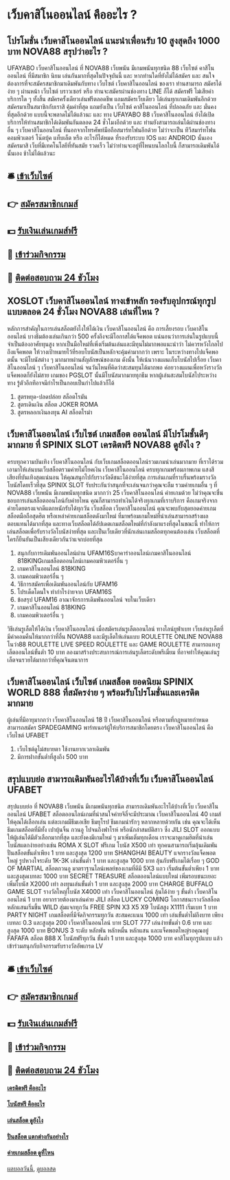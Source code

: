 # เว็บคาสิโนออนไลน์ คืออะไร ?
## โปรโมชั่น เว็บคาสิโนออนไลน์ แนะนำเพื่อนรับ 10 สูงสุดถึง 1000 บาท NOVA88 สรุปว่าอะไร ?
UFAYABO เว็บคาสิโนออนไลน์ ที่ NOVA88 เว็บพนัน มีเกมพนันทุกชนิด 88 เว็บไซต์ คาสิโนออนไลน์ ที่มีสมาชิก นิยม เล่นกันมากที่สุดในปัจจุบันนี้ และ หากท่านใดที่ยังไม่ได้สมัคร และ สนใจต้องการที่จะสมัครสมาชิกมาเดิมพันกับทาง เว็บไซต์ เว็บคาสิโนออนไลน์ ของเรา ท่านสามารถ สมัครได้ง่าย ๆ ผ่านหน้า เว็บไซต์ บราวเซอร์ หรือ ท่านจะสมัครผ่านช่องทาง LINE ก็ได้ สมัครฟรี ไม่เสียค่าบริการใด ๆ ทั้งสิ้น สมัครครั้งเดียวเล่นฟรีตลอดชีพ แถมสมัครเว็บเดียว ได้เล่นทุกเกมเดิมพันอีกด้วย สมัครมาเป็นสมาชิกกับเราสิ คุ้มค่าที่สุด แถมยังเป็น เว็บไซต์ คาสิโนออนไลน์ ที่ปลอดภัย และ มั่นคงที่สุดอีกด้วย แบบนี้จะพลาดไม่ได้แล้วนะ และ ทาง UFAYABO 88 เว็บคาสิโนออนไลน์ ยังได้เปิดบริการให้ท่านสมาชิกได้เดิมพันกันตลอด 24 ชั่วโมงอีกด้วย และ ท่านยังสามารถเล่นได้ผ่านช่องทาง อื่น ๆ เว็บคาสิโนออนไลน์ ที่นอกจากโทรศัพท์มือถือสมาร์ทโฟนอีกด้วย ไม่ว่าจะเป็น ทีวีสมาร์ทโฟน คอมพิวเตอร์ โน๊ตบุ้ค แท็บเล็ต หรือ อะไรก็ได้หมด ที่รองรับระบบ IOS และ ANDROID นั้นเอง สมัครมาสิ เว็บที่มีเทคโนโลยีที่ทันสมัย รวดเร็ว ไม่ว่าท่านจะอยู่ที่ไหนบนโลกใบนี้ ก็สามารถเดิมพันได้นั้นเอง ช้าไม่ได้แล้วนะ

## 🛎 [เข้าเว็บไซต์](https://bit.ly/3SdLNi2)
## 👉 [สมัครสมาชิกเกมส์](https://bit.ly/3SdLNi2)
## 💵 [รับเงินเล่นเกมส์ฟรี](https://bit.ly/3dyRKHj)
## 👑 [เข้าร่วมกิจกรรม](https://bit.ly/3dyRKHj)
## 📱 [ติดต่อสอบถาม 24 ชัวโมง](https://bit.ly/3dyRKHj)

## XOSLOT เว็บคาสิโนออนไลน์ ทางเข้าหลัก รองรับอุปกรณ์ทุกรูปแบบตลอด 24 ชั่วโมง NOVA88 เล่นที่ไหน ?
หลักการสำคัญในการเล่นสล็อตยังไงให้ได้เงิน เว็บคาสิโนออนไลน์ คือ การเลี้ยงรอบ เว็บคาสิโนออนไลน์ บางธีมต้องเล่นเกินกว่า 500 ครั้งถึงจะมีโอกาสได้แจ็คพอต แน่นอนว่าการเล่นในรูปแบบนี้จำเป็นต้องอาศัยทุนสูง หากเป็นมือใหม่ที่เพิ่งเริ่มต้นเล่นและมีทุนไม่มากพอแนะนำว่า ไม่ควรหวังไกลไปถึงแจ็คพอต ให้วางเป้าหมายไว้ที่รอบโบนัสเป็นหลักจะคุ้มค่ามากกว่า เพราะ ในระหว่างทางไปแจ็คพอตนั้น จะมีโบนัสต่าง ๆ มากมายผ่านสัญลักษณ์ของเกม ดังนั้น ให้เน้นวางแผนเก็บโบนัสไปเรื่อย เว็บคาสิโนออนไลน์ ๆ เว็บคาสิโนออนไลน์ จนวันไหนที่คิดว่าสะสมทุนได้มากพอ ค่อยวางแผนเพื่อหวังรางวัลแจ็คพอตก็ยังไม่สาย เกมของ PGSLOT นั้นมีโบนัสมากมายทุกธีม หากผู้เล่นสะสมโบนัสไประหว่างทาง รู้ตัวอีกทีอาจมีกำไรเป็นกอบเป็นกำไปแล้วก็ได้
1. สูตรหยุด-ปลดปล่อย สล็อตโรมัน
2. สูตรเดินเงิน สล็อต JOKER ROMA
3. สูตรหลอกเงินลงทุน AI สล็อตโรม่า

## เว็บคาสิโนออนไลน์ เว็บไซต์ เกมสล็อต ออนไลน์ มีโปรโมชั้นดีๆมากมาย ที่ SPINIX SLOT เครดิตฟรี NOVA88 ดูยังไง ?
ครบทุกความบันเทิง เว็บคาสิโนออนไลน์ กับเว็บเกมสล็อตออนไลน์รวมเกมน่าเล่นมากมาย ที่เราได้รวมเอามาให้เล่นบนเว็บสล็อตรวมค่ายไม่โยคเงิน เว็บคาสิโนออนไลน์ ครบทุกเกมพร้อมภาพเกม แสงสีเสียงที่บันเทิงสุดแน่นอน ให้คุณสนุกไปกับรางวัลดีชนะได้ง่ายที่สุด
การเล่นเกมที่ราบรื่นพร้อมรางวัลโบนัสโดยเร็วที่สุด SPINIX SLOT รับประกันว่าสนุกที่จะเล่นจนกว่าคุณจะลืม รวมค่ายเกมอื่น ๆ ที่ NOVA88 เว็บพนัน มีเกมพนันทุกชนิด มากกว่า 25 เว็บคาสิโนออนไลน์ ค่ายเกมด้วย ไม่ว่าคุณจะชื่นชอบการเล่นสล็อตออนไลน์กับค่ายไหน คุณก็สามารถทำเงินได้จริงทุกเกมที่เราบริการ คือเกมจริงจากค่ายโดยตรงแจกดีแตกหนักรับได้ทุกวัน
เว็บสล็อต เว็บคาสิโนออนไลน์ คุณจะพบกับสุดยอดค่ายเกมสล็อตมือถือสุดฮิต หรือเหล่าค่ายเกมสล็อตดังมาใหม่ ที่มาพร้อมเกมใหม่ที่น่าเล่นสามารถสร้างผลตอบแทนได้มากที่สุด และทางเว็บสล็อตได้อัปเดตเกมสล็อตใหม่ที่กำลังมาแรงที่สุดในขณะนี้ ทำให้การเล่นสล็อตเพื่อรับรางวัลโบนัสง่ายที่สุด และเป็นเว็บเดียวที่นักเล่นเกมสล็อตทุกคนต้องเล่น เว็บสล็อตที่ใครก็ยืนยันเป็นเสียงเดียวกันว่าแจกบ่อยที่สุด
1. สนุกกับการเดิมพันออนไลน์ผ่าน UFAM16Sบาคาร่าออนไลน์เกมคาสิโนออนไลน์ 818KINGเกมสล็อตออนไลน์เกมคอมพิวเตอร์อื่น ๆ
2. เกมคาสิโนออนไลน์ 818KING
3. เกมคอมพิวเตอร์อื่น ๆ
4. วิธีการสมัครเพื่อเดิมพันออนไลน์กับ UFAM16
5. โปรเด็ดโดนใจ ทำกำไรง่ายจาก UFAM16S
6. ข้อสรุป UFAM16 อาณาจักรการเดิมพันออนไลน์ จบในเว็บเดียว
7. เกมคาสิโนออนไลน์ 818KING
8. เกมคอมพิวเตอร์อื่น ๆ

วิธีเล่นรูเล็ตให้ได้เงิน เว็บคาสิโนออนไลน์ เมื่อสมัครเล่นรูเล็ตออนไลน์ ทางไลน์ยูฟ่าเบท เว็บเล่นรูเล็ตที่มีค่าคอมคืนให้มากกว่าที่อื่น NOVA88 และมีรูเล็ตให้เล่นแบบ ROULETTE ONLINE NOVA88 โนว่า88 ROULETTE LIVE SPEED ROULETTE และ GAME ROULETTE สามารถแทงรูเล็ตออนไลน์ขั้นต่ำ 10 บาท ลองมาสร้างประสบการณ์การเล่นรูเล็ตระดับพรีเมี่ยม ที่อาจทำให้คุณเล่นรูเล็ตจนรวยได้มากกว่าที่คุณจินตนาการ

## เว็บคาสิโนออนไลน์ เว็บไซต์ เกมสล็อต ยอดนิยม SPINIX WORLD 888 ที่สมัครง่าย ๆ พร้อมรับโปรโมชั่นและเครดิตมากมาย
ผู้เล่นที่มีอายุมากกว่า เว็บคาสิโนออนไลน์ 18 ปี เว็บคาสิโนออนไลน์ หรือตามที่กฎหมายกำหนด สามารถสมัคร SPADEGAMING พาร์ทเนอร์ผู้ให้บริการสมาชิกโดยตรง เว็บคาสิโนออนไลน์ คือ เว็บไซต์ UFABET
1. เว็บไซต์ดูไม่สบายตา ใช้งานยากเวลาเดิมพัน
2. มีการฝากขั้นต่ำที่สูงถึง 500 บาท

## สรุปแบบย่อ สามารถเดิมพันอะไรได้บ้างที่เว็บ เว็บคาสิโนออนไลน์ UFABET
สรุปแบบย่อ ที่ NOVA88 เว็บพนัน มีเกมพนันทุกชนิด สามารถเดิมพันอะไรได้บ้างที่เว็บ เว็บคาสิโนออนไลน์ UFABET สล็อตออนไลน์เกมที่น่าสนใจค่ายจิลี่จะมีประมาณ เว็บคาสิโนออนไลน์ 40 เกมส์ ให้คุณได้เลือกเล่น แต่ละเกมมีธีมเอเชีย ธีมยุโรป ธีมเกมน่ารักๆ หลากหลายด้วยกัน เช่น คุณจะได้เห็นธีมเกมสล็อตที่มีทั้ง เปาบุ้นจิ้น กวนอู ไปจนถึงฟาโรห์ หรือนักล่าสมบัติสาว ซึ่ง JILI SLOT ออกแบบให้ผู้เล่นได้มีตัวเลือกมากที่สุด และยังคงมีเกมใหม่ ๆ มาเพิ่มเติ่มทุกเดือน
เราจะมาดูเกมฮิตที่น่าเล่น โบนัสแตกง่ายอย่างเช่น
ROMA X SLOT
ฟรีเกม โบนัส X500 เท่า ทุกคนสามารถเริ่มลุ้นเดิมพัน ปั่นสล็อตขั้นต่ำเพียง 1 บาท และสูงสุด 1200 บาท
SHANGHAI BEAUTY
แจกรางวัลแจ็คพอตใหญ่ รูปหวงใจระดับ 1K-3K เล่นขั้นต่ำ 1 บาท และสูงสุด 1000 บาท ลุ้นกับฟรีเกมได้เรื่อย ๆ
GOD OF MARTIAL
สล็อตกวนอู มาตราฐานไลน์เพลย์ของเกมที่ดีมี 5X3 แถว เริ่มต้นขั้นต่ำเพียง 1 บาท และสูงสุดเบทละ 1000 บาท
SECRET TREASURE
สล็อตออนไลน์แบบใหม่ เพิ่มรอบชนะเยอะเพิ่มโบนัส X2000 เท่า ลงทุนเล่นขั้นต่ำ 1 บาท และสูงสุด 2000 บาท
CHARGE BUFFALO
GAME SLOT รางวัลใหญ่โบนัส X4000 เท่า เว็บคาสิโนออนไลน์ ลุ้นได้ง่าย ๆ ขั้นต่ำ เว็บคาสิโนออนไลน์ 1 บาท อยากรวยต้องมาเล่นค่าย JILI สล็อต
LUCKY COMING
โอกาสชนะรางวัลสล็อตหลักแสนเริ่มขึ้น WILD สุ่มแจกทุกวัน FREE SPIN X3 X5 X9 โบนัสสูง X1111 เริ่มเบท 1 บาท
PARTY NIGHT
เกมสล็อตที่มีจัดกิจกรรมทุกวัน สะสมคะแนน 1000 เท่า เล่นขั้นต่ำไม่ถึงบาท เพียงเบทละ 0.3 และสูงสุด 200 เว็บคาสิโนออนไลน์ บาท
SLOT 777
เล่นง่ายขั้นต่ำ 0.6 บาท และสูงสุด 1000 บาท BONUS 3 ระดับ หลักพัน หลักหมื่น หลักแสน และแจ็คพอตใหญ่รอคุณอยู่
FAFAFA
สล็อต 888 X โบนัสฟรีทุกวัน ขั้นต่ำ 1 บาท และสูงสุด 1000 บาท คาสิโนทุกรูปแบบ แล้วเข้าร่วมสนุกกับกิจกรรมรับรางวัลอัพเกรด LV

## 🛎 [เข้าเว็บไซต์](https://bit.ly/3SdLNi2)
## 👉 [สมัครสมาชิกเกมส์](https://bit.ly/3SdLNi2)
## 💵 [รับเงินเล่นเกมส์ฟรี](https://bit.ly/3dyRKHj)
## 👑 [เข้าร่วมกิจกรรม](https://bit.ly/3dyRKHj)
## 📱 [ติดต่อสอบถาม 24 ชัวโมง](https://bit.ly/3dyRKHj)

#### [เครดิตฟรี คืออะไร](https://atom.io/themes/เครดิตฟรี%20คืออะไร)
#### [โบนัสฟรี คืออะไร](https://atom.io/themes/โบนัสฟรี%20คืออะไร)
#### [เล่นสล็อต ดูยังไง](https://atom.io/themes/เล่นสล็อต%20ดูยังไง)
#### [ปั่นสล็อต แตกต่างกันอย่างไร](https://atom.io/themes/ปั่นสล็อต%20แตกต่างกันอย่างไร)
#### [ค่ายเกมสล็อต ดูที่ไหน](https://atom.io/themes/ค่ายเกมสล็อต%20ดูที่ไหน)

[ผลบอลวันนี้](https://siamsport.tv "ผลบอลวันนี้"), [ดูบอลสด](https://siamsport.tv/ดูบอลสด "ดูบอลสด")
